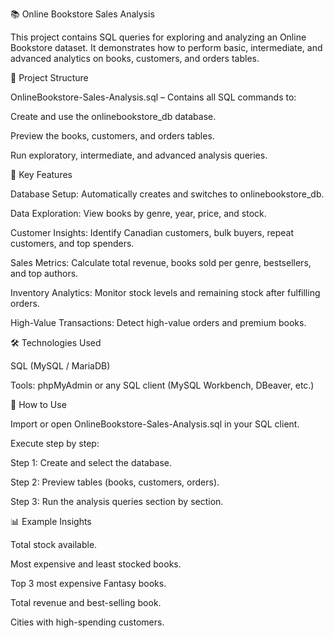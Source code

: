 📚 Online Bookstore Sales Analysis

This project contains SQL queries for exploring and analyzing an Online Bookstore dataset. It demonstrates how to perform basic, intermediate, and advanced analytics on books, customers, and orders tables.

📂 Project Structure

OnlineBookstore-Sales-Analysis.sql – Contains all SQL commands to:

Create and use the onlinebookstore_db database.

Preview the books, customers, and orders tables.

Run exploratory, intermediate, and advanced analysis queries.

🔎 Key Features

Database Setup: Automatically creates and switches to onlinebookstore_db.

Data Exploration: View books by genre, year, price, and stock.

Customer Insights: Identify Canadian customers, bulk buyers, repeat customers, and top spenders.

Sales Metrics: Calculate total revenue, books sold per genre, bestsellers, and top authors.

Inventory Analytics: Monitor stock levels and remaining stock after fulfilling orders.

High-Value Transactions: Detect high-value orders and premium books.

🛠️ Technologies Used

SQL (MySQL / MariaDB)

Tools: phpMyAdmin or any SQL client (MySQL Workbench, DBeaver, etc.)

🚀 How to Use

Import or open OnlineBookstore-Sales-Analysis.sql in your SQL client.

Execute step by step:

Step 1: Create and select the database.

Step 2: Preview tables (books, customers, orders).

Step 3: Run the analysis queries section by section.

📊 Example Insights

Total stock available.

Most expensive and least stocked books.

Top 3 most expensive Fantasy books.

Total revenue and best-selling book.

Cities with high-spending customers.
